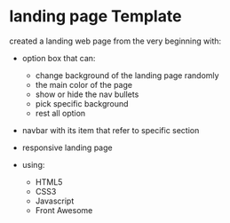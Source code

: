 # landing page Template

created a landing web page from the very beginning with:

- option box that can:

  - change background of the landing page randomly
  - the main color of the page
  - show or hide the nav bullets
  - pick specific background
  - rest all option

- navbar with its item that refer to specific section
- responsive landing page
- using:
  - HTML5
  - CSS3
  - Javascript
  - Front Awesome
